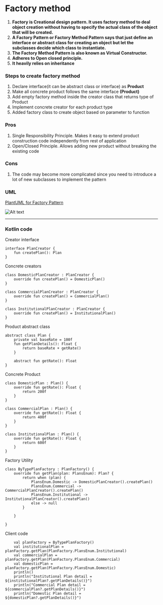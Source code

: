 # Factory method

1. **Factory is Creational design pattern. It uses factory method to deal object creation without having to specify the actual class of the object that will be created.**
2. **A Factory Pattern or Factory Method Pattern says that just define an interface or abstract class for creating an object but let the subclasses decide which class to instantiate.**
3. **The Factory Method Pattern is also known as  Virtual Constructor.**
4. **Adheres to Open closed principle.**
5. **It heavily relies on inheritance**




### Steps to create factory method 

1. Declare interface(it can be abstract class or interface) as **Product**
2. Make all concrete product follows the same interface **(Product)**
3. Add empty factory method inside the creator class that returns type of Product
4. Implement concrete creator for each product type
5. Added factory class to create object based on parameter to function


### Pros
1. Single Responsibility Principle. Makes it easy to extend product construction code independently from rest of application
2. Open/Closed Principle. Allows adding new product without breaking the existing code



### Cons
1. The code may become more complicated since you need to introduce a lot of new subclasses to implement the pattern


### UML

[PlantUML for Factory Pattern](http://www.plantuml.com/plantuml/uml/fPA_JiGm3CPtFyKtmd2mLrLrqaqCI0oyG9gwj2X_Jeax8E3T2Rcqfmj_bfCwM9_zsJ-xsKTHGHPhw2duOT62zcEtmy4x7LYuY7G8hCI7osGHYIe1F_nea7CSqH7Hx8J3g3IZvDjsaxhkdN0yoOyianzkRkapcRHHCTQDVwdDnQgF4fGMRE3jAkK1QL9It_uPK8nLxJR0UM64-MKI-B6cQfeBA0AUfpaYVJ8nPdiqRDc9ajcxPC_gHcop1sFmbh0U2Djzxi-L9s2Pb22mBC55j7rN_pfs0xvf2xFXCIDNUpPDlUOLqANdtz04FAImF0dba3ABCl3zAsjPkvSZtfrNsATeiUOB)

![Alt text](http://www.plantuml.com/plantuml/png/fPA_JiGm3CPtFyKtmd2mLrLrqaqCI0oyG9gwj2X_Jeax8E3T2Rcqfmj_bfCwM9_zsJ-xsKTHGHPhw2duOT62zcEtmy4x7LYuY7G8hCI7osGHYIe1F_nea7CSqH7Hx8J3g3IZvDjsaxhkdN0yoOyianzkRkapcRHHCTQDVwdDnQgF4fGMRE3jAkK1QL9It_uPK8nLxJR0UM64-MKI-B6cQfeBA0AUfpaYVJ8nPdiqRDc9ajcxPC_gHcop1sFmbh0U2Djzxi-L9s2Pb22mBC55j7rN_pfs0xvf2xFXCIDNUpPDlUOLqANdtz04FAImF0dba3ABCl3zAsjPkvSZtfrNsATeiUOB "a title")


----


### Kotlin code


Creator interface

```agsl
interface PlanCreator {
    fun createPlan(): Plan
}

```
Concrete creators
```agsl
class DomesticPlanCreator : PlanCreator {
    override fun createPlan() = DomesticPlan()
}

class CommercialPlanCreator : PlanCreator {
    override fun createPlan() = CommercialPlan()
}

class InstitutionalPlanCreator : PlanCreator {
    override fun createPlan() = InstitutionalPlan()
}
```


Product abstract class

```agsl
abstract class Plan {
    private val baseRate = 100f
    fun getPlanDetails(): Float {
        return baseRate + getRate()
    }

    abstract fun getRate(): Float
}

```

Concrete Product

```agsl
class DomesticPlan : Plan() {
    override fun getRate(): Float {
        return 200f
    }
}

class CommercialPlan : Plan() {
    override fun getRate(): Float {
        return 400f
    }
}

class InstitutionalPlan : Plan() {
    override fun getRate(): Float {
        return 600f
    }
}
```

Factory Utility

```agsl
class ByTypePlanFactory : PlanFactory() {
    override fun getPlan(plan: PlansEnum): Plan? {
        return when (plan) {
            PlansEnum.Domestic -> DomesticPlanCreator().createPlan()
            PlansEnum.Commercial -> CommercialPlanCreator().createPlan()
            PlansEnum.Institutional -> InstitutionalPlanCreator().createPlan()
            else -> null
        }

    }

}
```

Client code

```agsl
    val planFactory = ByTypePlanFactory()
    val institutionalPlan = planFactory.getPlan(PlanFactory.PlansEnum.Institutional)
    val commercialPlan = planFactory.getPlan(PlanFactory.PlansEnum.Commercial)
    val domesticPlan = planFactory.getPlan(PlanFactory.PlansEnum.Domestic)
    println()
    println("Institutional Plan detail = ${institutionalPlan?.getPlanDetails()}")
    println("Commercial Plan detail = ${commercialPlan?.getPlanDetails()}")
    println("Domestic Plan detail = ${domesticPlan?.getPlanDetails()}")
```
